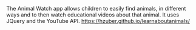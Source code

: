 The Animal Watch app allows children to easily find animals, in different ways
and to then watch educational videos about that animal. It uses JQuery and the 
YouTube API.
https://hzuber.github.io/learnaboutanimals/
